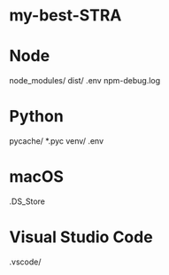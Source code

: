 # my-best-STRA
# Node
node_modules/
dist/
.env
npm-debug.log

# Python
pycache/
*.pyc
venv/
.env

# macOS
.DS_Store

# Visual Studio Code
.vscode/
